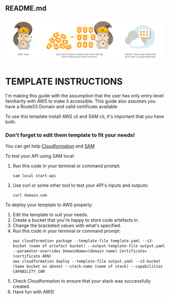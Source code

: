 ## README.md
![Logo](aws_sam_introduction.png)
# TEMPLATE INSTRUCTIONS
I'm making this guide with the assumption that the user has only entry-level familiarity with AWS to make it accessible.
This guide also assumes you have a Route53 Domain and vaild certificate available

To use this template install AWS cli and SAM cli, it's important that you have both.

### Don't forget to edit them template to fit your needs!
You can get help [Cloudformation](https://docs.aws.amazon.com/AWSCloudFormation/latest/UserGuide/aws-template-resource-type-ref.html) and [SAM](https://github.com/awslabs/serverless-application-model/blob/master/versions/2016-10-31.md)

To test your API using SAM local:
1. Run this code in your terminal or command prompt:
    ```console
    sam local start-api 
    ```
2. Use curl or some other tool to test your API's inputs and outputs:
    ```console
    curl domain.com
    ```

To deploy your template to AWS properly:
1. Edit the template to suit your needs. 
2. Create a bucket that you're happy to store code artefacts in.   
3. Change the bracketed values with what's specified.
4. Run this code in your terminal or command prompt:
    ```console
    aws cloudformation package --template-file template.yaml --s3-bucket (name of artefact bucket) --output-template-file output.yaml --parameter-overrides DomainName=(domain name) Certificate=(certificate ARN)
    aws cloudformation deploy --template-file output.yaml --s3-bucket (Same bucket as above) --stack-name (name of stack) --capabilities CAPABILITY_IAM
    ```
5. Check Cloudformation to ensure that your stack was successfully created.
6. Have fun with AWS!